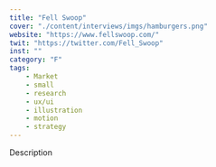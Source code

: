 ```yaml
---
title: "Fell Swoop"
cover: "./content/interviews/imgs/hamburgers.png"
website: "https://www.fellswoop.com/"
twit: "https://twitter.com/Fell_Swoop"
inst: ""
category: "F"
tags:
    - Market
    - small
    - research
    - ux/ui
    - illustration
    - motion
    - strategy
---
```


Description
